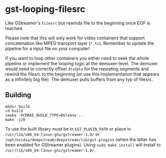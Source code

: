 <!--
# SPDX-FileCopyrightText: Copyright (c) 2024 NVIDIA CORPORATION & AFFILIATES. All rights reserved.
# SPDX-FileCopyrightText: 2025 Contributors to the Media eXchange Layer project.
# SPDX-License-Identifier: Apache-2.0
#
# Licensed under the Apache License, Version 2.0 (the "License");
# you may not use this file except in compliance with the License.
# You may obtain a copy of the License at
#
# http://www.apache.org/licenses/LICENSE-2.0
#
# Unless required by applicable law or agreed to in writing, software
# distributed under the License is distributed on an "AS IS" BASIS,
# WITHOUT WARRANTIES OR CONDITIONS OF ANY KIND, either express or implied.
# See the License for the specific language governing permissions and
# limitations under the License.
-->

# gst-looping-filesrc

Like GStreamer's `filesrc` but rewinds file to the beginning once EOF is reached.

Please note that this will only work for video containers that support concatenation like MPEG transport layer (`*.ts`).
Remember to update the pipeline for a input file on your computer!

If you want to loop other containers you either need to seek the whole pipeline or implement the looping logic at the
demuxer-level. The demuxer would need to correctly offset `dts`/`pts` for the repeating segments and rewind the filesrc
to the beginning (or use this implementation that appears as a infinitely big file). The demuxer pulls buffers from
any typ of filesrc.

## Building

```
mkdir build
cd build
cmake -DCMAKE_BUILD_TYPE=Release ..
make -j20
```
To use the built library must be in `GST_PLUGIN_PATH` or place in `/usr/lib/x86_64-linux-gnu/gstreamer-1.0/` or
`/opt/nvidia/deepstream/deepstream/lib/gst-plugins` (when the latter has been enabled for GStreamer plugins).
Using `sudo make install` will install to `/usr/lib/x86_64-linux-gnu/gstreamer-1.0/`.
